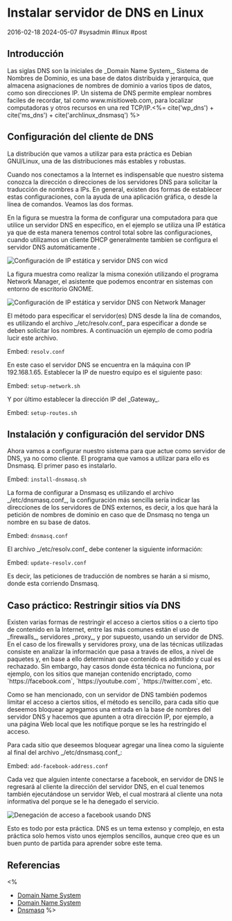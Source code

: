 <!-- vim: set spelllang=es_mx: -->
# Instalar servidor de DNS en Linux
2016-02-18 2024-05-07 #sysadmin #linux #post

## Introducción 

<p>Las siglas DNS son la iniciales de _Domain Name System_, Sistema de Nombres de Dominio, es una base de datos distribuida y jerarquica, que almacena asignaciones de nombres de dominio a varios tipos de datos, como son direcciones IP. Un sistema de DNS permite emplear nombres faciles de recordar, tal como www.misitioweb.com, para localizar computadoras y otros recursos en una red TCP/IP.<%= cite('wp_dns') + cite('ms_dns') + cite('archlinux_dnsmasq') %></p>

## Configuración del cliente de DNS

<p>La distribución que vamos a utilizar para esta práctica es Debian GNU/Linux, una de las distribuciones más estables y robustas.</p>

<p>Cuando nos conectamos a la Internet es indispensable que nuestro sistema conozca la dirección o direcciones de los servidores DNS para solicitar la traducción de nombres a IPs. En general, existen dos formas de establecer estas configuraciones, con la ayuda de una aplicación gráfica, o desde la línea de comandos. Veamos las dos formas.</p>

<p>En la figura  se muestra la forma de configurar una computadora para que utilice un servidor DNS en específico, en el ejemplo se utiliza una IP estática ya que de esta manera tenemos control total sobre las configuraciones, cuando utilizamos un cliente DHCP generalmente tambien se configura el servidor DNS automáticamente .</p>

![Configuración de IP estática y servidor DNS con wicd](/dns-server-gnu-linux/dns_wicd_conf.png)

<p>La figura  muestra como realizar la misma conexión utilizando el programa Network Manager, el asistente que podemos encontrar en sistemas con entorno de escritorio GNOME.</p>

![Configuración de IP estática y servidor DNS con Network Manager](/dns-server-gnu-linux/dns_network_manager_conf.png)

<p>El método para especificar el servidor(es) DNS desde la lína de comandos, es utilizando el archivo _/etc/resolv.conf_ para especificar a donde se deben solicitar los nombres. A continuación un ejemplo de como podría lucir este archivo.</p>

Embed: `resolv.conf`

<p>En este caso el servidor DNS se encuentra en la máquina con IP 192.168.1.65. Establecer la IP de nuestro equipo es el siguiente paso:</p>

Embed: `setup-network.sh`

<p>Y por último establecer la dirección IP del _Gateway_.</p>

Embed: `setup-routes.sh`

## Instalación y configuración del servidor DNS

<p>Ahora vamos a configurar nuestro sistema para que actue como servidor de DNS, ya no como cliente. El programa que vamos a utilizar para ello es Dnsmasq. El primer paso es instalarlo.</p>

Embed: `install-dnsmasq.sh`

<p>La forma de configurar a Dnsmasq es utilizando el archivo _/etc/dnsmasq.conf_, la configuración más sencilla sería indicar las direcciones de los servidores de DNS externos, es decir, a los que hará la petición de nombres de dominio en caso que de Dnsmasq no tenga un nombre en su base de datos. </p>

Embed: `dnsmasq.conf`

<p>El archivo _/etc/resolv.conf_ debe contener la siguiente información:</p>

Embed: `update-resolv.conf`

<p>Es decir, las peticiones de traducción de nombres se harán a si mismo, donde esta corriendo Dnsmasq.</p>

## Caso práctico: Restringir sitios vía DNS

<p>Existen varias formas de restringir el acceso a ciertos sitios o a cierto tipo de contenido en la Internet, entre las más comunes están el uso de _firewalls_, servidores _proxy_, y por supuesto, usando un servidor de DNS. En el caso de los firewalls y servidores proxy,  una de las técnicas utilizadas consiste en analizar la información que pasa a través de ellos, a nivel de paquetes y, en base a ello determinan que contenido es admitido y cual es rechazado. Sin embargo, hay casos donde ésta técnica no funciona, por ejemplo, con los sitios que manejan contenido encriptado, como `https://facebook.com`, `https://youtube.com`, `https://twitter.com`, etc.</p>

<p>Como se han mencionado, con un servidor de DNS también podemos limitar el acceso a ciertos sitios, el método es sencillo, para cada sitio que deseemos bloquear agregamos una entrada en la base de nombres del servidor DNS y hacemos que apunten a otra dirección IP, por ejemplo, a una página Web local que les notifique porque se les ha restringido el acceso.</p>

<p>Para cada sitio que deseemos bloquear agregar una línea como la siguiente al final del archivo _/etc/dnsmasq.conf_:</p>

Embed: `add-facebook-address.conf`

<p>Cada vez que alguien intente conectarse a facebook, en servidor de DNS le regresará al cliente la dirección del servidor DNS, en el cual tenemos también ejecutándose un servidor Web, el cual mostrará al cliente una nota informativa del porque se le ha denegado el servicio.</p>

![Denegación de acceso a facebook usando DNS](/dns-server-gnu-linux/dns_deny_facebook.png)

<p>Esto es todo por esta práctica. DNS es un tema extenso y complejo, en esta práctica solo hemos visto unos ejemplos sencillos, aunque creo que es un buen punto de partida para aprender sobre este tema.</p>

## Referencias

<%
- [Domain Name System](https://en.wikipedia.org/wiki/Domain_Name_System)
- [Domain Name System](http://technet.microsoft.com/en-US/network/bb629410.aspx)
- [Dnsmasq](https://wiki.archlinux.org/index.php/Dnsmasq)
%>
